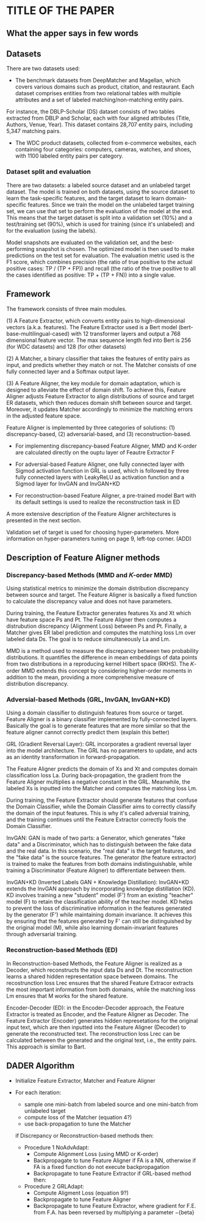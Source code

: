# TITLE OF THE PAPER

## What the apper says in few words

## Datasets 
There are two datasets used:

- The benchmark datasets from DeepMatcher and Magellan, which covers various domains such as product, citation, and restaurant. Each dataset comprises entities from two relational tables with multiple attributes and a set of labeled matching/non-matching entity pairs.

For instance, the DBLP-Scholar (DS) dataset consists of two tables extracted from DBLP and Scholar, each with four aligned attributes (Title, Authors, Venue, Year). This dataset contains 28,707 entity pairs, including 5,347 matching pairs.


- The WDC product datasets, collected from e-commerce websites, each containing four categories: computers, cameras, watches, and shoes, with 1100 labeled entity pairs per category.

### Dataset split and evaluation

There are two datasets: a labeled source dataset and an unlabeled target dataset. The model is trained on both datasets, using the source dataset to learn the task-specific features, and the target dataset to learn domain-specific features. Since we train the model on the unlabeled target training set, we can use that set to perform the evaluation of the model at the end. This means that the target dataset is split into a validation set (10%) and a test/training set (90%), which is used for training (since it's unlabeled) and for the evaluation (using the labels).

Model snapshots are evaluated on the validation set, and the best-performing snapshot is chosen. The optimized model is then used to make predictions on the test set for evaluation.
The evaluation metric used is the F1 score, which combines precision (the ratio of true positive to the actual positive cases: TP / (TP + FP)) and recall (the ratio of the true positive to all the cases identified as positive: TP + (TP + FN)) into a single value. 

## Framework 

The framework consists of three main modules. 

(1) A Feature Extractor, which converts entity pairs to high-dimensional vectors (a.k.a. features). 
The Feature Extractor used is a Bert model (bert-base-multilingual-cased) with 12 transformer layers and output a 768 dimensional feature vector. The max sequence length fed into Bert is 256 (for WDC datasets) and 128 (for other datasets)


(2) A Matcher, a binary classifier that takes the features of entity pairs as input, and predicts whether they match or not. The Matcher consists of one fully connected layer and a Softmax output layer.

(3) A Feature Aligner, the key module for domain adaptation, which is designed to alleviate the effect of domain shift. To achieve this, Feature Aligner adjusts Feature Extractor to align distributions of source and target ER datasets, which then reduces domain shift between source and target. Moreover, it updates Matcher accordingly to minimize the matching errors in the adjusted feature space.

Feature Aligner is implemented by three categories of solutions: (1) discrepancy-based, (2) adversarial-based, and (3) reconstruction-based.

- For implementing discrepancy-based Feature Aligner, MMD and K-order are calculated directly on the ouptu layer of Feautre Extractor F

- For adversial-based Feature Aligner, one fully connected layer with Sigmod activation function in GRL is used, which is followed by three fully connected layers with LeakyReLU as activation function and a Sigmod layer for InvGAN and InvGAN+KD

- For reconstruction-based Feature Aligner, a pre-trained model Bart with its default settings is used to realize the reconstruction task in ED

A more extensive description of the Feature Aligner architectures is presented in the next section.

Validation set of target is used for choosing hyper-parameters. More information on hyper-parameters tuning on page 9, left-top corner. (ADD)

## Description of Feature Aligner methods

### Discrepancy-based Methods (MMD and 𝐾-order MMD)

Using statistical metrics to minimize the domain distribution discrepancy between source and target. The Feature Aligner is basically a fixed function to calculate the discrepancy value and does not have parameters.

During training, the Feature Extractor generates features Xs and Xt which have feature space Ps and Pt. The Feature Aligner then computes a distrubution discrepancy (Alignment Loss) between Ps and Pt. Finally, a Matcher gives ER label prediction and computes the matching loss Lm over labeled data Ds. The goal is to reduce simultaneously La and Lm.

MMD is a method used to measure the discrepancy between two probability distributions. It quantifies the difference in mean embeddings of data points from two distributions in a reproducing kernel Hilbert space (RKHS). The 𝐾-order MMD extends this concept by considering higher-order moments in addition to the mean, providing a more comprehensive measure of distribution discrepancy.

### Adversial-based Methods (GRL, InvGAN, InvGAN+KD)

Using a domain classifier to distinguish features from source or target. Feature Aligner is a binary classifier implemented by fully-connected layers. Basically the goal is to generate features that are more similar so that the feature aligner cannot correctly predict them (explain this better)

GRL (Gradient Reversal Layer):   GRL incorporates a gradient reversal layer into the model architecture. The GRL has no parameters to update, and acts as an identity transformation in forward-propagation.

The Feature Aligner predicts the domain of Xs and Xt and computes domain classification loss La. During back-propagation, the gradient from the Feature Aligner multiplies a negative constant in the GRL. Meanwhile, the labeled Xs is inputted into the Matcher and computes the matching loss Lm.

During training, the Feature Extractor should generate features that confuse the Domain Classifier, while the Domain Classifier aims to correctly classify the domain of the input features. This is why it's called adversial training, and the training continues until the Feature Extractor correctly fools the Domain Classifier.

InvGAN: GAN is made of two parts: a Generator, which generates "fake data" and a Discriminator, which has to distinguish between the fake data and the real data. In this scenario, the "real data" is the target features, and the "fake data" is the source features. The generator (the feature extractor) is trained to make the features from both domains indistinguishable, while training a Discriminator (Feature Aligner) to differentiate between them.

InvGAN+KD (Inverted Labels GAN + Knowledge Distillation): InvGAN+KD extends the InvGAN approach by incorporating knowledge distillation (KD). KD involves training a new "student" model (F') from an existing "teacher" model (F) to retain the classification ability of the teacher model. KD helps to prevent the loss of discriminative information in the features generated by the generator (F') while maintaining domain invariance. It achieves this by ensuring that the features generated by F' can still be distinguished by the original model (M), while also learning domain-invariant features through adversarial training.

### Reconstruction-based Methods (ED)

In Reconstruction-based Methods, the Feature Aligner is realized as a Decoder, which reconstructs the input data Ds and Dt. The reconstruction learns a shared hidden representation space between domains. The recostrunction loss Lrec ensures that the shared Feature Extracor extracts the most important information from both domains, while the matching loss Lm ensures that M works for the shared feature.

Encoder-Decoder (ED): in the Encoder-Decoder approach, the Feature Extractor is treated as Encoder, and the Feature Aligner as Decoder. The Feature Extractor (Encoder) generates hidden represetations for the original input text, which are then inputted into the Feature Aligner (Decoder) to generate the reconstructed text. The reconstruction loss Lrec can be calculated between the generated and the original text, i.e., the entity pairs. This approach is similar to Bart.


## DADER Algorithm

- Initialize Feature Extractor, Matcher and Feature Aligner
- For each iteration:
	- sample one mini-batch from labeled source and one mini-batch from unlabeled target
	- compute loss of the Matcher (equation 4?)
	- use back-propagation to tune the Matcher

	if Discrepancy or Reconstruction-based methods then:
	- Procedure 1 NoAdvAdapt: 
		- Compute Alignment Loss (using MMD or K-order)
		- Backpropagate to tune Feature Aligner if FA is a NN, otherwise if FA is a fixed function do not execute backpropagation
		- Backpropagate to tune Feature Extractor
	if GRL-based method then:
	- Procedure 2 GRLAdapt:
		- Compute Aligment Loss (equation 9?)
		- Backpropagate to tune Feature Aligner
		- Backpropagate to tune Feature Extractor, where gradient for F.E. from F.A. has been reversed by multiplying a parameter −{beta}
 
